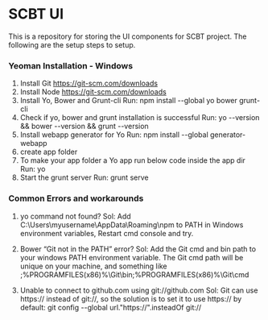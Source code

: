 # SCBT UI #

This is a repository for storing the UI components for SCBT project. The following are the setup steps to setup.

### Yeoman Installation - Windows ###

1. Install Git https://git-scm.com/downloads
2. Install Node https://git-scm.com/downloads
3. Install Yo, Bower and Grunt-cli
    Run: npm install --global yo bower grunt-cli
4. Check if yo, bower and grunt installation is successful
    Run: yo --version && bower --version && grunt --version
5. Install webapp generator for Yo
    Run: npm install --global generator-webapp
6. create app folder
7. To make your app folder a Yo app run below code inside the app dir
    Run: yo
8. Start the grunt server
    Run: grunt serve

### Common Errors and workarounds ###

1. yo command not found?
Sol: Add C:\Users\myusername\AppData\Roaming\npm to PATH in Windows environment variables, Restart cmd console and try.

2. Bower “Git not in the PATH” error?
Sol: Add the Git cmd and bin path to your windows PATH environment variable. The Git cmd path will be unique on your machine, and something like
;%PROGRAMFILES(x86)%\Git\bin;%PROGRAMFILES(x86)%\Git\cmd

3. Unable to connect to github.com using git://github.com
Sol: Git can use https:// instead of git://, so the solution is to set it to use https:// by default:
git config --global url."https://".insteadOf git://
